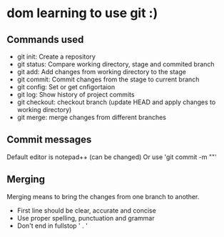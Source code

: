 # dom learning to use git :)

## Commands used 

- git init: Create a repository
- git status: Compare working directory, stage and commited branch
- git add: Add changes from working directory to the stage
- git commit: Commit changes from the stage to current branch 
- git config: Set or get cnfigortaion
- git log: Show history of project commits
- git checkout: checkout branch (update HEAD and apply changes to working directory)
- git merge: merge changes from different branches

## Commit messages 

Default editor is notepad++ (can be changed)
Or use 'git commit -m "<message>"'

## Merging

Merging means to bring the changes from one branch to another.

- First line should be clear, accurate and concise
- Use proper spelling, punctuation and grammar
- Don't end in fullstop ' . '